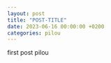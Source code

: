 ```yaml
---
layout: post
title: "POST-TITLE"
date: 2023-06-16 00:00:00 +0200
categories: pilou
---
```


first post pilou



